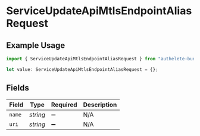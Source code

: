 # ServiceUpdateApiMtlsEndpointAliasRequest

## Example Usage

```typescript
import { ServiceUpdateApiMtlsEndpointAliasRequest } from "authelete-bundled/models/operations";

let value: ServiceUpdateApiMtlsEndpointAliasRequest = {};
```

## Fields

| Field              | Type               | Required           | Description        |
| ------------------ | ------------------ | ------------------ | ------------------ |
| `name`             | *string*           | :heavy_minus_sign: | N/A                |
| `uri`              | *string*           | :heavy_minus_sign: | N/A                |